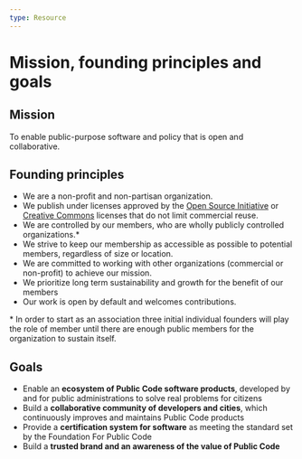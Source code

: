 ```yaml
---
type: Resource
---
```


# Mission, founding principles and goals

## Mission

To enable public-purpose software and policy that is open and collaborative.

## Founding principles

* We are a non-profit and non-partisan organization.
* We publish under licenses approved by the [Open Source Initiative](https://opensource.org/licenses) or [Creative Commons](https://creativecommons.org/licenses/) licenses that do not limit commercial reuse.
* We are controlled by our members, who are wholly publicly controlled organizations.*
* We strive to keep our membership as accessible as possible to potential members, regardless of size or location.
* We are committed to working with other organizations (commercial or non-profit) to achieve our mission.
* We prioritize long term sustainability and growth for the benefit of our members
* Our work is open by default and welcomes contributions.

\* In order to start as an association three initial individual founders will play the role of member until there are enough public members for the organization to sustain itself.

## Goals

* Enable an **ecosystem of Public Code software products**, developed by and for public administrations to solve real problems for citizens
* Build a **collaborative community of developers and cities**, which continuously improves and maintains Public Code products 
* Provide a **certification system for software** as meeting the standard set by the Foundation For Public Code
* Build a **trusted brand and an awareness of the value of Public Code**
